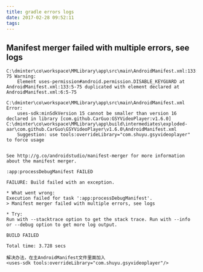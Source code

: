 ```yaml
---
title: gradle errors logs
date: 2017-02-28 09:52:11
tags:
---
```

## Manifest merger failed with multiple errors, see logs ##
	C:\dminter\co\workspace\MMLibrary\app\src\main\AndroidManifest.xml:133:5-75 Warning:
		Element uses-permission#android.permission.DISABLE_KEYGUARD at AndroidManifest.xml:133:5-75 duplicated with element declared at AndroidManifest.xml:6:5-75
	
	C:\dminter\co\workspace\MMLibrary\app\src\main\AndroidManifest.xml Error:
		uses-sdk:minSdkVersion 15 cannot be smaller than version 16 declared in library [com.github.CarGuo:GSYVideoPlayer:v1.6.0] C:\dminter\co\workspace\MMLibrary\app\build\intermediates\exploded-aar\com.github.CarGuo\GSYVideoPlayer\v1.6.0\AndroidManifest.xml
		Suggestion: use tools:overrideLibrary="com.shuyu.gsyvideoplayer" to force usage
	
	
	See http://g.co/androidstudio/manifest-merger for more information about the manifest merger.
	
	:app:processDebugManifest FAILED
	
	FAILURE: Build failed with an exception.
	
	* What went wrong:
	Execution failed for task ':app:processDebugManifest'.
	> Manifest merger failed with multiple errors, see logs
	
	* Try:
	Run with --stacktrace option to get the stack trace. Run with --info or --debug option to get more log output.
	
	BUILD FAILED
	
	Total time: 3.728 secs

	解决办法，在主AndroidManifest文件里面加入
	<uses-sdk tools:overrideLibrary="com.shuyu.gsyvideoplayer"/>